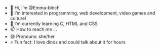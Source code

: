- 👋 Hi, I’m @Emma-blnch
- 👀 I’m interested in programming, web development, video games and culture!
- 🌱 I’m currently learning C, HTML and CSS
- 📫 How to reach me ...
- 😄 Pronouns: she/her
- ⚡ Fun fact: I love dinos and could talk about it for hours

<!---
Emma-blnch/Emma-blnch is a ✨ special ✨ repository because its `README.md` (this file) appears on your GitHub profile.
You can click the Preview link to take a look at your changes.
--->
